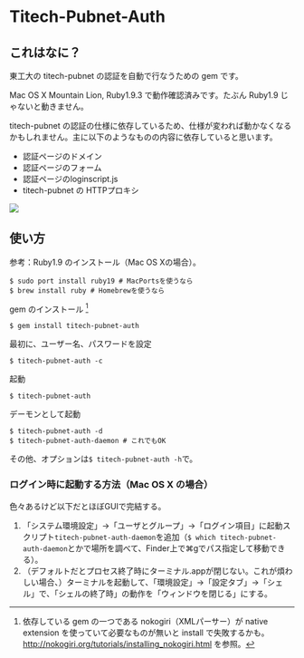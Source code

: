 # Titech-Pubnet-Auth
## これはなに？

東工大の titech-pubnet の認証を自動で行なうための gem です。

Mac OS X Mountain Lion, Ruby1.9.3 で動作確認済みです。たぶん Ruby1.9 じゃないと動きません。

titech-pubnet の認証の仕様に依存しているため、仕様が変われば動かなくなるかもしれません。主に以下のようなものの内容に依存していると思います。

- 認証ページのドメイン
- 認証ページのフォーム
- 認証ページのloginscript.js
- titech-pubnet の HTTPプロキシ

![](titech-pubnet-auth/master/capture.png)

## 使い方

参考：Ruby1.9 のインストール（Mac OS Xの場合）。

	$ sudo port install ruby19 # MacPortsを使うなら
	$ brew install ruby # Homebrewを使うなら

gem のインストール [^1]

	$ gem install titech-pubnet-auth

最初に、ユーザー名、パスワードを設定

	$ titech-pubnet-auth -c

起動

	$ titech-pubnet-auth

デーモンとして起動

	$ titech-pubnet-auth -d
	$ titech-pubnet-auth-daemon # これでもOK

その他、オプションは`$ titech-pubnet-auth -h`で。

### ログイン時に起動する方法（Mac OS X の場合）

色々あるけど以下だとほぼGUIで完結する。

1. 「システム環境設定」→「ユーザとグループ」→「ログイン項目」に起動スクリプト`titech-pubnet-auth-daemon`を追加（`$ which titech-pubnet-auth-daemon`とかで場所を調べて、Finder上で⌘gでパス指定して移動できる）。
2. （デフォルトだとプロセス終了時にターミナル.appが閉じない。これが煩わしい場合、）ターミナルを起動して、「環境設定」→「設定タブ」→「シェル」で、「シェルの終了時」の動作を「ウィンドウを閉じる」にする。

[^1]: 依存している gem の一つである nokogiri（XMLパーサー）が native extension を使っていて必要なものが無いと install で失敗するかも。http://nokogiri.org/tutorials/installing_nokogiri.html を参照。
